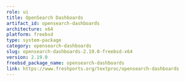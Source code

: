 ```yaml
---
role: ui
title: OpenSearch Dashboards
artifact_id: opensearch-dashboards
architecture: x64
platform: freebsd
type: system-package
category: opensearch-dashboards
slug: opensearch-dashboards-2.19.0-freebsd-x64
version: 2.19.0
freebsd_package_name: opensearch-dashboards
link: https://www.freshports.org/textproc/opensearch-dashboards
---
```


